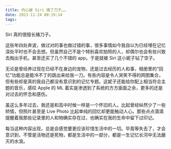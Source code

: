 ```yaml
---
title: 内心被 Siri 捅了刀子……
date: 2021-11-24 00:19:14
tags:
---
```


Siri 真的很擅长捅刀子。

<!--more-->

这些年四处奔波，做过对的事也做过错的事，很多事情如今我自以为已经埋在记忆深处平时也不会去想。但虽然自己不是个特别喜欢拍照的人，却偶尔也会有些兴致去掏出手机，甚至还买了几个不错的 app。于是就被 Siri 这小妮子钻了空子。

无论是曾经养过现在已经不在身边的宠物，还是过去经历的人和事，相册里的“回忆”功能总是能冷不丁的跳出来给我一刀。有些内容是令人哭笑不得的网图集合，但有些却是真的我自己都没有意识到的记忆专题。这妮子还能给你配上相当符合主题的音乐，感叹 Apple 的 ML 着实是渗透到了系统的方方面面之余，更多的还是对过去的怀念和感伤。

虽这么多年过去，我还是和高中时候一样是一个怀旧的人。比起曾经纵然少了一些矫情，但照片甚至是 Live Photo 比起单纯的回忆却更能触动人心。那些点点滴滴提醒着我那些记录里的人和物确实存在过，也确实在我的生命中留下过印记。

每当这种内容出现，总是会感觉要更应该珍惜生活中的一切。毕竟等失去了，才会意识到，不管是活物还是死物，都是生活中的一部分，都是一生记忆长河中无法磨灭的水浪。